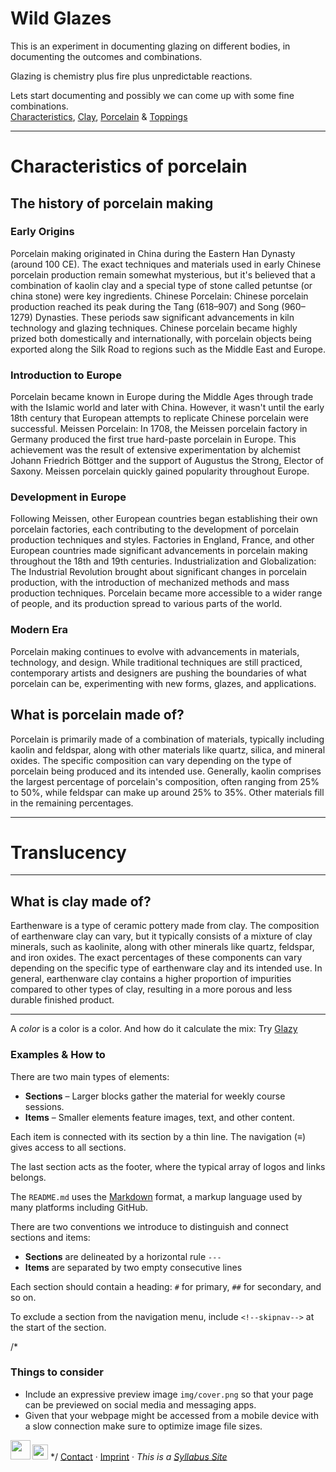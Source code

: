 # Wild Glazes

This is an experiment in documenting glazing on different bodies, in documenting the outcomes and combinations.


Glazing is chemistry plus fire plus unpredictable reactions. 


Lets start documenting and possibly we can come up with some fine combinations.  
[Characteristics](#Characteristics), [Clay](#Clay), [Porcelain](#Porcelain) & [Toppings](#Glaze)

---
# Characteristics of porcelain

## The history of porcelain making
### Early Origins
Porcelain making originated in China during the Eastern Han Dynasty (around 100 CE). The exact techniques and materials used in early Chinese porcelain production remain somewhat mysterious, but it's believed that a combination of kaolin clay and a special type of stone called petuntse (or china stone) were key ingredients.
Chinese Porcelain: Chinese porcelain production reached its peak during the Tang (618–907) and Song (960–1279) Dynasties. These periods saw significant advancements in kiln technology and glazing techniques. Chinese porcelain became highly prized both domestically and internationally, with porcelain objects being exported along the Silk Road to regions such as the Middle East and Europe.


### Introduction to Europe
Porcelain became known in Europe during the Middle Ages through trade with the Islamic world and later with China. However, it wasn't until the early 18th century that European attempts to replicate Chinese porcelain were successful.
Meissen Porcelain: In 1708, the Meissen porcelain factory in Germany produced the first true hard-paste porcelain in Europe. This achievement was the result of extensive experimentation by alchemist Johann Friedrich Böttger and the support of Augustus the Strong, Elector of Saxony. Meissen porcelain quickly gained popularity throughout Europe.


### Development in Europe
Following Meissen, other European countries began establishing their own porcelain factories, each contributing to the development of porcelain production techniques and styles. Factories in England, France, and other European countries made significant advancements in porcelain making throughout the 18th and 19th centuries.
Industrialization and Globalization: The Industrial Revolution brought about significant changes in porcelain production, with the introduction of mechanized methods and mass production techniques. Porcelain became more accessible to a wider range of people, and its production spread to various parts of the world.


### Modern Era
Porcelain making continues to evolve with advancements in materials, technology, and design. While traditional techniques are still practiced, contemporary artists and designers are pushing the boundaries of what porcelain can be, experimenting with new forms, glazes, and applications.


## What is porcelain made of?
Porcelain is primarily made of a combination of materials, typically including kaolin and feldspar, along with other materials like quartz, silica, and mineral oxides. The specific composition can vary depending on the type of porcelain being produced and its intended use. Generally, kaolin comprises the largest percentage of porcelain's composition, often ranging from 25% to 50%, while feldspar can make up around 25% to 35%. Other materials fill in the remaining percentages.

---
# Translucency 


---

## What is clay made of?
Earthenware is a type of ceramic pottery made from clay. The composition of earthenware clay can vary, but it typically consists of a mixture of clay minerals, such as kaolinite, along with other minerals like quartz, feldspar, and iron oxides. The exact percentages of these components can vary depending on the specific type of earthenware clay and its intended use. In general, earthenware clay contains a higher proportion of impurities compared to other types of clay, resulting in a more porous and less durable finished product.

---

A *color* is a color is a color. And how do it calculate the mix: Try [Glazy](https://help.glazy.org/guide/calculator/)


### Examples & How to
There are two main types of elements:

- **Sections** – Larger blocks gather the material for weekly course sessions.
- **Items** – Smaller elements feature images, text, and other content.

Each item is connected with its section by a thin line. The navigation (≡) gives access to all sections.

The last section acts as the footer, where the typical array of logos and links belongs.


The `README.md` uses the [Markdown](https://en.wikipedia.org/wiki/Markdown) format, a markup language used by many platforms including GitHub.

There are two conventions we introduce to distinguish and connect sections and items:

- **Sections** are delineated by a horizontal rule `---` 
- **Items** are separated by two empty consecutive lines

Each section should contain a heading:
`#` for primary, `##` for secondary, and so on.

To exclude a section from the navigation menu, include `<!--skipnav-->` at the start of the section.


/*
### Things to consider

- Include an expressive preview image `img/cover.png` so that your page can be previewed on social media and messaging apps.
- Given that your webpage might be accessed from a mobile device with a slow connection make sure to optimize image file sizes.


[<img src='img/fhp.svg' style='height:2.25em'>](https://www.fh-potsdam.de/) 
[<img src='img/id.svg' style='height:1.75em'>](https://interface.fh-potsdam.de/) 
*/
[Contact](mailto:marian.doerk@fh-potsdam.de,philipp.proff@gmx.de?subject=Syllabus%20Site) · [Imprint](https://www.fh-potsdam.de/impressum) · *This is a [Syllabus Site](https://infovis.fh-potsdam.de/syllabus-site/)*
